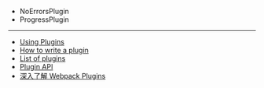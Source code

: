 - NoErrorsPlugin
- ProgressPlugin

---

- [Using Plugins](http://webpack.github.io/docs/list-of-loaders.html)
- [How to write a plugin](http://webpack.github.io/docs/list-of-loaders.html)
- [List of plugins](http://webpack.github.io/docs/list-of-plugins.html)
- [Plugin API](http://webpack.github.io/docs/plugins.html)
- [深入了解 Webpack Plugins](https://rhadow.github.io/2015/05/30/webpack-loaders-and-plugins/)

